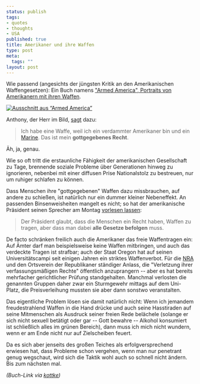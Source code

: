 ```yaml
--- 
status: publish
tags: 
- quotes
- thoughts
- USA
published: true
title: Amerikaner und ihre Waffen
type: post
meta: 
  tags: ""
layout: post
---
```

Wie passend (angesichts der jüngsten Kritik an den Amerikanischen Waffengesetzen): Ein Buch namens <a href="http://www.armedamerica.org/">"Armed America", Portraits von Amerikanern mit ihren Waffen</a>.

<a href='http://www.armedamerica.org/aa2/index5.html' title='Ausschnitt aus “Armed America”'><img src='http://fredericiana.de/uploads/2007/04/armedamerica.jpg' alt='Ausschnitt aus “Armed America”' /></a>

Anthony, der Herr im Bild, <a href="http://www.armedamerica.org/aa2/index5.html">sagt</a> dazu:

<blockquote>Ich habe eine Waffe, weil ich ein verdammter Amerikaner bin und ein <a href="http://de.wikipedia.org/wiki/United_States_Marine_Corps">Marine</a>. Das ist mein <strong>gottgegebenes Recht</strong>.</blockquote>

Äh, ja, genau.

Wie so oft tritt die erstaunliche Fähigkeit der amerikanischen Gesellschaft zu Tage, brennende soziale Probleme über Generationen hinweg zu ignorieren, nebenbei mit einer diffusen Prise Nationalstolz zu bestreuen, nur um ruhiger schlafen zu können.

Dass Menschen ihre "gottgegebenen" Waffen dazu missbrauchen, auf andere zu schießen, ist natürlich nur ein dummer kleiner Nebeneffekt. An passenden Binsenweisheiten mangelt es nicht; so hat der amerikanische Präsident seinen Sprecher am Montag <a href="http://www.northumberlandtoday.com/webapp/sitepages/content.asp?contentid=494988&catname=Editorial&classif=">vorlesen lassen</a>:

<blockquote>Der Präsident glaubt, dass die Menschen ein Recht haben, Waffen zu tragen, aber dass man dabei <strong>alle Gesetze befolgen</strong> muss.</blockquote>

De facto schränken freilich auch die Amerikaner das freie Waffentragen ein: Auf Ämter darf man beispielsweise keine Waffen mitbringen, und auch das verdeckte Tragen ist strafbar; auch der Staat Oregon hat auf seinen Universitätscampi seit einigen Jahren ein striktes Waffenverbot. Für die <a href="http://de.wikipedia.org/wiki/National_Rifle_Association">NRA</a> und den Ortsverein der Republikaner ständiger Anlass, die "Verletzung ihrer verfassungsmäßigen Rechte" öffentlich anzuprangern -- aber es hat bereits mehrfacher gerichtlicher Prüfung standgehalten. Manchmal verlosten die genannten Gruppen daher zwar ein Sturmgewehr mittags auf dem Uni-Platz, die Preisverleihung mussten sie aber dann sonstwo veranstalten.

Das eigentliche Problem lösen sie damit natürlich nicht: Wenn ich jemandem freudestrahlend Waffen in die Hand drücke und auch seine Hasstiraden auf seine Mitmenschen als Ausdruck seiner freien Rede belächele (solange er sich nicht sexuell betätigt oder gar -- Gott bewahre -- Alkohol konsumiert ist schließlich alles im grünen Bereich), dann muss ich mich nicht wundern, wenn er am Ende nicht nur auf Zielscheiben feuert.

Da es sich aber jenseits des großen Teiches als erfolgversprechend erwiesen hat, dass Probleme schon vergehen, wenn man nur penetrant genug wegschaut, wird sich die Taktik wohl auch so schnell nicht ändern. Bis zum nächsten mal.

<em>(Buch-Link via <a href="http://www.kottke.org/remainder/07/04/13245.html">kottke</a>)</em>
